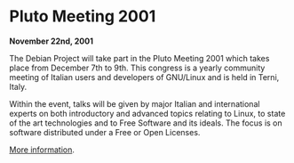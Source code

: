 
Pluto Meeting 2001
==================


**November 22nd, 2001**


The Debian Project will take part in the Pluto Meeting
2001 which takes place from December 7th to 9th. This congress is a
yearly community meeting of Italian users and developers of GNU/Linux
and is held in Terni, Italy.


Within the event, talks will be given by major Italian and
international experts on both introductory and advanced topics relating
to Linux, to state of the art technologies and to Free Software and its
ideals. The focus is on software distributed under a Free or Open
Licenses.


[More information](https://www.debian.org/events/2001/1207-plutomeeting).



